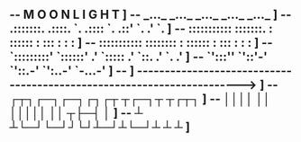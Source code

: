 <h2>
--                             M O O N L I G H T                          ]
--       _..._         _..._         _..._         _..._         _..._    ]
--     .:::::::.     .::::. `.     .::::  `.     .::'   `.     .'     `.  ]
--    :::::::::::   :::::::.  :   ::::::    :   :::       :   :         : ]
--    :::::::::::   ::::::::  :   ::::::    :   :::       :   :         : ]
--    `:::::::::'   `::::::' .'   `:::::   .'   `::.     .'   `.       .' ]
--      `':::''       `'::'-'       `'::.-'       `':..-'       `-...-'   ]
--                                                                        ]
---------------------------------------------------------------------->   ]
-- ┌┬┐┌─┐┌─┐┌┐┌┬  ┬┌─┐┬ ┬┌┬┐                                              ]
-- ││││ ││ │││││  ││ ┬├─┤ │                                               ]
-- ┴ ┴└─┘└─┘┘└┘┴─┘┴└─┘┴ ┴ ┴                                               ]
</h2>

